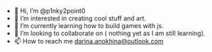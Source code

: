 - 👋 Hi, I’m @p1nky2point0
- 👀 I’m interested in creating cool stuff and art.
- 🌱 I’m currently learning how to build games with js.
- 💞️ I’m looking to collaborate on ( nothing yet as I am still learning).
- 📫 How to reach me darina.anokhina@outlook.com

<!---
p1nky2point0/p1nky2point0 is a ✨ special ✨ repository because its `README.md` (this file) appears on your GitHub profile.
You can click the Preview link to take a look at your changes.
--->
